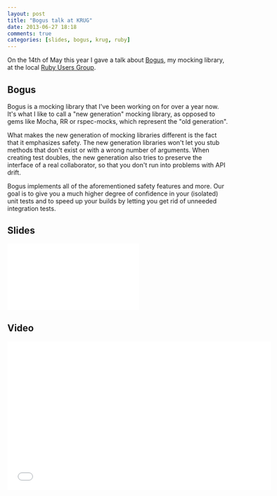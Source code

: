 ```yaml
---
layout: post
title: "Bogus talk at KRUG"
date: 2013-06-27 18:18
comments: true
categories: [slides, bogus, krug, ruby]
---
```


On the 14th of May this year I gave a talk about [Bogus][bogus], my mocking library, at the local [Ruby Users Group][krug].

## Bogus

Bogus is a mocking library that I've been working on for over a year now. It's what I like to call a "new generation" mocking library, as opposed to gems like Mocha, RR or rspec-mocks, which represent the "old generation".

What makes the new generation of mocking libraries different is the fact that it emphasizes safety. The new generation libraries won't let you stub methods that don't exist or with a wrong number of arguments. When creating test doubles, the new generation also tries to preserve the interface of a real collaborator, so that you don't run into problems with API drift.

Bogus implements all of the aforementioned safety features and more. Our goal is to give you a much higher degree of confidence in your (isolated) unit tests and to speed up your builds by letting you get rid of unneeded integration tests.

## Slides

<iframe class="slides" src="/slides/embedder.html#/slides/bogus-krug/" frameborder="0"></iframe>

## Video

<iframe width="600" height="338" src="//www.youtube.com/embed/XGT66XRXCwk?rel=0" frameborder="0" allowfullscreen></iframe>

[bogus]: https://github.com/psyho/bogus/
[krug]: http://www.meetup.com/Krakow-Ruby-Users-Group/
